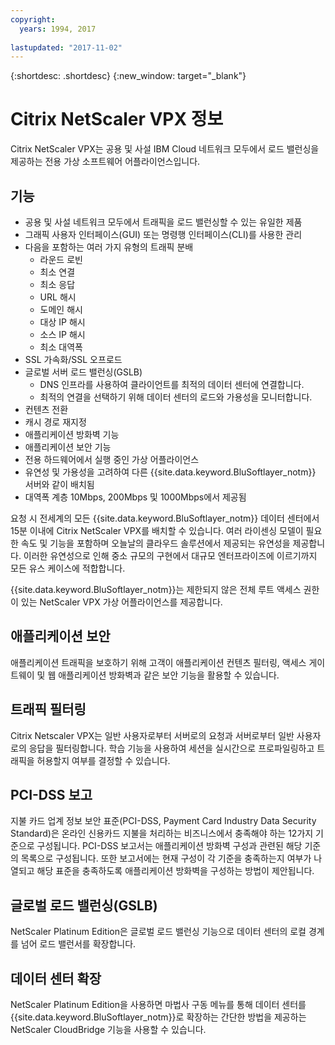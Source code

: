 ```yaml
---
copyright:
  years: 1994, 2017
  
lastupdated: "2017-11-02"
---
```


{:shortdesc: .shortdesc}
{:new_window: target="_blank"}

# Citrix NetScaler VPX 정보

Citrix NetScaler VPX는 공용 및 사설 IBM Cloud 네트워크 모두에서 로드 밸런싱을 제공하는 전용 가상 소프트웨어 어플라이언스입니다. 

## 기능

* 공용 및 사설 네트워크 모두에서 트래픽을 로드 밸런싱할 수 있는 유일한 제품
* 그래픽 사용자 인터페이스(GUI) 또는 명령행 인터페이스(CLI)를 사용한 관리
* 다음을 포함하는 여러 가지 유형의 트래픽 분배
  * 라운드 로빈
  * 최소 연결
  * 최소 응답
  * URL 해시
  * 도메인 해시
  * 대상 IP 해시
  * 소스 IP 해시
  * 최소 대역폭
* SSL 가속화/SSL 오프로드
* 글로벌 서버 로드 밸런싱(GSLB)
  * DNS 인프라를 사용하여 클라이언트를 최적의 데이터 센터에 연결합니다.
  * 최적의 연결을 선택하기 위해 데이터 센터의 로드와 가용성을 모니터합니다.
* 컨텐츠 전환
* 캐시 경로 재지정
* 애플리케이션 방화벽 기능
* 애플리케이션 보안 기능
* 전용 하드웨어에서 실행 중인 가상 어플라이언스
* 유연성 및 가용성을 고려하여 다른 {{site.data.keyword.BluSoftlayer_notm}} 서버와 같이 배치됨
* 대역폭 계층 10Mbps, 200Mbps 및 1000Mbps에서 제공됨

요청 시 전세계의 모든 {{site.data.keyword.BluSoftlayer_notm}} 데이터 센터에서 15분 이내에 Citrix NetScaler VPX를 배치할 수 있습니다. 여러 라이센싱 모델이 필요한 속도 및 기능을 포함하며 오늘날의 클라우드 솔루션에서 제공되는 유연성을 제공합니다. 이러한 유연성으로 인해 중소 규모의 구현에서 대규모 엔터프라이즈에 이르기까지 모든 유스 케이스에 적합합니다.

{{site.data.keyword.BluSoftlayer_notm}}는 제한되지 않은 전체 루트 액세스 권한이 있는 NetScaler VPX 가상 어플라이언스를 제공합니다.   

## 애플리케이션 보안

애플리케이션 트래픽을 보호하기 위해 고객이 애플리케이션 컨텐츠 필터링, 액세스 게이트웨이 및 웹 애플리케이션 방화벽과 같은 보안 기능을 활용할 수 있습니다.

## 트래픽 필터링

Citrix Netscaler VPX는 일반 사용자로부터 서버로의 요청과 서버로부터 일반 사용자로의 응답을 필터링합니다. 학습 기능을 사용하여 세션을 실시간으로 프로파일링하고 트래픽을 허용할지 여부를 결정할 수 있습니다.


## PCI-DSS 보고

지불 카드 업계 정보 보안 표준(PCI-DSS, Payment Card Industry Data Security Standard)은 온라인 신용카드 지불을 처리하는 비즈니스에서 충족해야 하는 12가지 기준으로 구성됩니다. PCI-DSS 보고서는 애플리케이션 방화벽 구성과 관련된 해당 기준의 목록으로 구성됩니다. 또한 보고서에는 현재 구성이 각 기준을 충족하는지 여부가 나열되고 해당 표준을 충족하도록 애플리케이션 방화벽을 구성하는 방법이 제안됩니다.

## 글로벌 로드 밸런싱(GSLB)

NetScaler Platinum Edition은 글로벌 로드 밸런싱 기능으로 데이터 센터의 로컬 경계를 넘어 로드 밸런서를 확장합니다. 

## 데이터 센터 확장

NetScaler Platinum Edition을 사용하면 마법사 구동 메뉴를 통해 데이터 센터를 {{site.data.keyword.BluSoftlayer_notm}}로 확장하는 간단한 방법을 제공하는 NetScaler CloudBridge 기능을 사용할 수 있습니다. 
